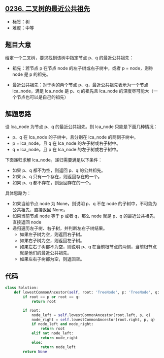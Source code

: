 ## [0236. 二叉树的最近公共祖先](https://leetcode-cn.com/problems/lowest-common-ancestor-of-a-binary-tree/)

- 标签：树
- 难度：中等

## 题目大意

给定一个二叉树，要求找到该树中指定节点 p、q 的最近公共祖先：

- 祖先：若节点 p 在节点 node 的左子树或右子树中，或者 p = node，则称 node 是 p 的祖先。

- 最近公共祖先：对于树的两个节点 p、q，最近公共祖先表示为一个节点 lca_node，满足 lca_node 是 p、q 的祖先且 lca_node 的深度尽可能大（一个节点也可以是自己的祖先）

## 解题思路

设 lca_node 为节点 p、q 的最近公共祖先。则 lca_node 只能是下面几种情况：

- p、q 在 lca_node 的子树中，且分别在 lca_node 的两侧子树中。
- p = lca_node，且 q 在 lca_node 的左子树或右子树中。
- q = lca_node，且 p 在 lca_node 的左子树或右子树中。

下面递归求解 lca_node。递归需要满足以下条件：

- 如果 p、q 都不为空，则返回 p、q 的公共祖先。
- 如果 p、q 只有一个存在，则返回存在的一个。
- 如果 p、q 都不存在，则返回存在的一个。

具体思路为：

- 如果当前节点 node 为 None，则说明 p、q 不在 node 的子树中，不可能为公共祖先，直接返回 None。
- 如果当前节点 node 等于 p 或者 q，那么 node 就是 p、q 的最近公共祖先，直接返回 node
- 递归遍历左子树、右子树，并判断左右子树结果。
  - 如果左子树为空，则返回右子树。
  - 如果右子树为空，则返回左子树。
  - 如果左右子树都不为空，则说明 p、q 在当前根节点的两侧，当前根节点就是他们的最近公共祖先。
  - 如果左右子树都为空，则返回空。

## 代码

```Python
class Solution:
    def lowestCommonAncestor(self, root: 'TreeNode', p: 'TreeNode', q: 'TreeNode') -> 'TreeNode':
        if root == p or root == q:
            return root

        if root:
            node_left = self.lowestCommonAncestor(root.left, p, q)
            node_right = self.lowestCommonAncestor(root.right, p, q)
            if node_left and node_right:
                return root
            elif not node_left:
                return node_right
            else:
                return node_left
        return None
```


